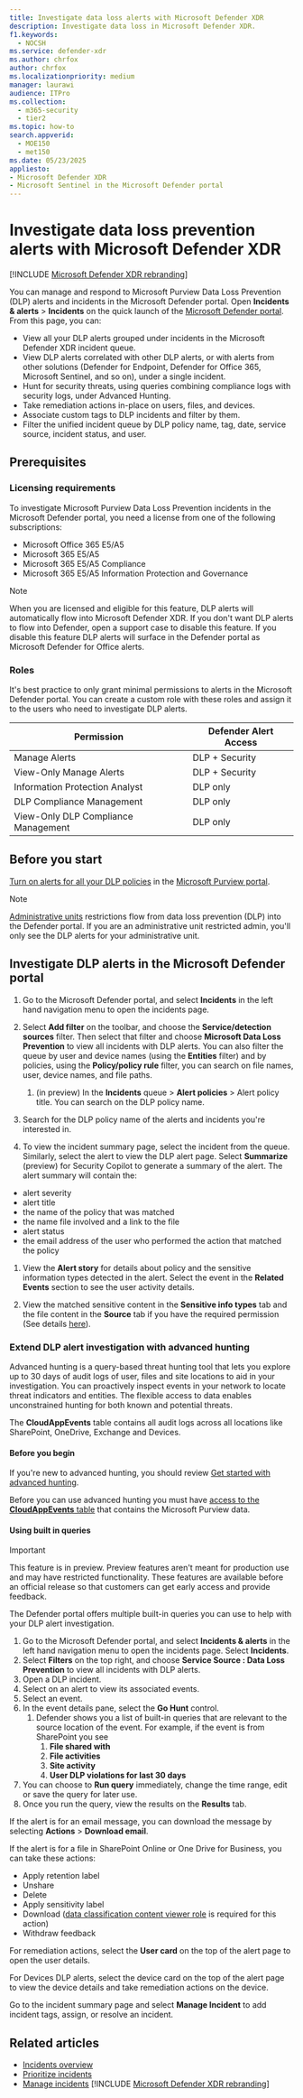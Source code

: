 ```yaml
---
title: Investigate data loss alerts with Microsoft Defender XDR
description: Investigate data loss in Microsoft Defender XDR.
f1.keywords:
  - NOCSH
ms.service: defender-xdr
ms.author: chrfox
author: chrfox
ms.localizationpriority: medium
manager: laurawi
audience: ITPro
ms.collection:
  - m365-security
  - tier2
ms.topic: how-to
search.appverid:
  - MOE150
  - met150
ms.date: 05/23/2025
appliesto: 
- Microsoft Defender XDR
- Microsoft Sentinel in the Microsoft Defender portal
---
```


# Investigate data loss prevention alerts with Microsoft Defender XDR

[!INCLUDE [Microsoft Defender XDR rebranding](../includes/microsoft-defender.md)]

You can manage and respond to Microsoft Purview Data Loss Prevention (DLP) alerts and incidents in the Microsoft Defender portal. Open **Incidents & alerts** \> **Incidents** on the quick launch of the <a href="https://go.microsoft.com/fwlink/p/?linkid=2077139" target="_blank">Microsoft Defender portal</a>. From this page, you can:

- View all your DLP alerts grouped under incidents in the Microsoft Defender XDR incident queue.
- View DLP alerts correlated with other DLP alerts, or with alerts from other solutions (Defender for Endpoint, Defender for Office 365, Microsoft Sentinel, and so on), under a single incident.
- Hunt for security threats, using queries combining compliance logs with security logs, under Advanced Hunting.
- Take remediation actions in-place on users, files, and devices.
- Associate custom tags to DLP incidents and filter by them.
- Filter the unified incident queue by DLP policy name, tag, date, service source, incident status, and user.

## Prerequisites

### Licensing requirements

To investigate Microsoft Purview Data Loss Prevention incidents in the Microsoft Defender portal, you need a license from one of the following subscriptions:

- Microsoft Office 365 E5/A5
- Microsoft 365 E5/A5
- Microsoft 365 E5/A5 Compliance
- Microsoft 365 E5/A5 Information Protection and Governance

> [!NOTE]
> When you are licensed and eligible for this feature, DLP alerts will automatically flow into Microsoft Defender XDR. If you don't want DLP alerts to flow into Defender, open a support case to disable this feature. If you disable this feature DLP alerts will surface in the Defender portal as Microsoft Defender for Office alerts.

### Roles

It's best practice to only grant minimal permissions to alerts in the Microsoft Defender portal. You can create a custom role with these roles and assign it to the users who need to investigate DLP alerts.

| Permission | Defender Alert Access  |
| ---------- | --------- |
| Manage Alerts                       | DLP + Security |
| View-Only Manage Alerts             | DLP + Security |
| Information Protection Analyst      | DLP only       |
| DLP Compliance Management           | DLP only       |
| View-Only DLP Compliance Management | DLP only       |


## Before you start

[Turn on alerts for all your DLP policies](/purview/dlp-create-deploy-policy) in the <a href="https://purview.microsoft.com" target="_blank">Microsoft Purview portal</a>.

> [!NOTE]
> [Administrative units](/microsoft-365/compliance/microsoft-365-compliance-center-permissions#administrative-units) restrictions flow from data loss prevention (DLP) into the Defender portal. If you are an administrative unit restricted admin, you'll only see the DLP alerts for your administrative unit.



<a name='investigate-dlp-alerts-in-the-microsoft-365-defender-portal'></a>

## Investigate DLP alerts in the Microsoft Defender portal

1. Go to the Microsoft Defender portal, and select **Incidents** in the left hand navigation menu to open the incidents page.

1. Select **Add filter** on the toolbar, and choose the **Service/detection sources** filter. Then select that filter and choose **Microsoft Data Loss Prevention** to view all incidents with DLP alerts. You can also filter the queue by user and device names (using the **Entities** filter) and by policies, using the **Policy/policy rule** filter, you can search on file names, user, device names, and file paths.
    1. (in preview) In the **Incidents** queue > **Alert policies** > Alert policy title. You can search on the DLP policy name.

1. Search for the DLP policy name of the alerts and incidents you're interested in.

1. To view the incident summary page, select the incident from the queue. Similarly, select the alert to view the DLP alert page. Select **Summarize** (preview) for Security Copilot to generate a summary of the alert. The alert summary will contain the:

- alert severity
- alert title
- the name of the policy that was matched
- the name file involved and a link to the file
- alert status
- the email address of the user who performed the action that matched the policy

1. View the **Alert story** for details about policy and the sensitive information types detected in the alert. Select the event in the **Related Events** section to see the user activity details.

1. View the matched sensitive content in the **Sensitive info types** tab and the file content in the **Source** tab if you have the required permission (See details <a href="/microsoft-365/compliance/dlp-alerts-dashboard-get-started#roles" target="_blank">here</a>).

### Extend DLP alert investigation with advanced hunting

Advanced hunting is a query-based threat hunting tool that lets you explore up to 30 days of audit logs of user, files and site locations to aid in your investigation. You can proactively inspect events in your network to locate threat indicators and entities. The flexible access to data enables unconstrained hunting for both known and potential threats.

The **CloudAppEvents** table contains all audit logs across all locations like SharePoint, OneDrive, Exchange and Devices.

#### Before you begin

If you're new to advanced hunting, you should review [Get started with advanced hunting](advanced-hunting-overview.md).

Before you can use advanced hunting you must have [access to the **CloudAppEvents** table](/defender-cloud-apps/protect-office-365#connect-microsoft-365-to-microsoft-defender-for-cloud-apps) that contains the Microsoft Purview data.

#### Using built in queries

> [!IMPORTANT]
> This feature is in preview. Preview features aren't meant for production use and may have restricted functionality. These features are available before an official release so that customers can get early access and provide feedback.

The Defender portal offers multiple built-in queries you can use to help with your DLP alert investigation.

1. Go to the Microsoft Defender portal, and select **Incidents & alerts** in the left hand navigation menu to open the incidents page. Select **Incidents**.
1. Select **Filters** on the top right, and choose **Service Source : Data Loss Prevention** to view all incidents with DLP alerts.
1. Open a DLP incident.
1. Select on an alert to view its associated events.
1. Select an event.
1. In the event details pane, select the **Go Hunt** control.
    1. Defender shows you a list of built-in queries that are relevant to the source location of the event. For example, if the event is from SharePoint you see
        1. **File shared with**
        1. **File activities**
        1. **Site activity**
        1. **User DLP violations for last 30 days**
1. You can choose to **Run query** immediately, change the time range, edit or save the query for later use.
1. Once you run the query, view the results on the **Results** tab.

If the alert is for an email message, you can download the message by selecting **Actions** \> **Download email**.

If the alert is for a file in SharePoint Online or One Drive for Business, you can take these actions:

- Apply retention label
- Unshare
- Delete
- Apply sensitivity label
- Download ([data classification content viewer role](/defender-office-365/scc-permissions#role-groups-in-microsoft-defender-for-office-365-and-microsoft-purview-compliance) is required for this action)
- Withdraw feedback

For remediation actions, select the **User card** on the top of the alert page to open the user details.

For Devices DLP alerts, select the device card on the top of the alert page to view the device details and take remediation actions on the device.

Go to the incident summary page and select **Manage Incident** to add incident tags, assign, or resolve an incident.

## Related articles

- [Incidents overview](incidents-overview.md)
- [Prioritize incidents](incident-queue.md)
- [Manage incidents](manage-incidents.md)
[!INCLUDE [Microsoft Defender XDR rebranding](../includes/defender-m3d-techcommunity.md)]
